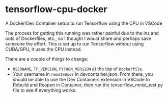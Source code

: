 # tensorflow-cpu-docker
A Docker/Dev Container setup to run Tensorflow using the CPU in VSCode

The process for getting this running was rather painful due to the ins and outs of Dockerfiles, etc., so I thought I would share and perhaps save someone the effort.
This is set up to run Tensorflow without using CUDA/GPU, it uses the CPU instead.

There are a couple of things to change:
- `USERNAME`, `TF_VERSION`, `PYTHON_VERSION` at the top of `Dockerfile`.
- Your username in `remoteUser` in devcontainer.json.
From there, you should be able to use the Dev Containers extension in VSCode to Rebuild and Reopen in Container, then run the tensorflow_mnist_test.py file to see if everything works.
